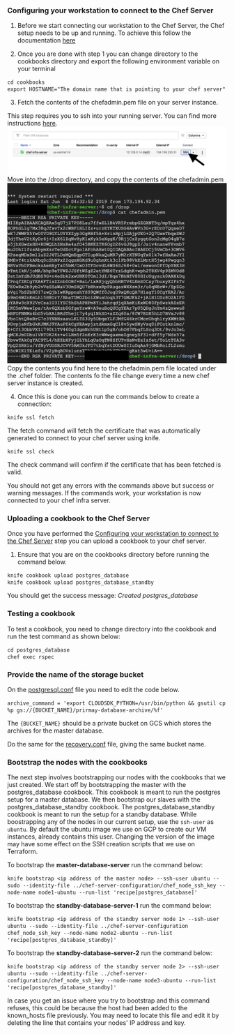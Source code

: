 ### Configuring your workstation to connect to the Chef Server

1. Before we start connecting our workstation to the Chef Server, the Chef setup needs to be up and running. To achieve this follow the documentation [here](../chef-server-configuration/README.MD)

2. Once you are done with step 1 you can change directory to the cookbooks directory and export the following environment variable on your terminal

```
cd cookbooks
export HOSTNAME="The domain name that is pointing to your chef server"
```

3. Fetch the contents of the chefadmin.pem file on your server instance.

This step requires you to ssh into your running server. You can find more instructions [here](https://cloud.google.com/compute/docs/instances/connecting-to-instance).
![SSH-into-instance](../docs/images/ssh-into-instance.png)
Move into the /drop directory, and copy the contents of the chefadmin.pem
![Get-Chefadmine-PEM-file](../docs/images/get-chefadmin-pem-file.png)
Copy the contents you find here to the chefadmin.pem file located under the .chef folder.
The contents fo the file change every time a new chef server instance is created.

4. Once this is done you can run the commands below to create a connection:

```
knife ssl fetch
```
The fetch command will fetch the certificate that was automatically generated to connect to your chef server using knife.

```
knife ssl check
```
The check command will confirm if the certificate that has been fetched is valid.

You should not get any errors with the commands above but success or warning messages.
If the commands work, your workstation is now connected to your chef infra server.

### Uploading a cookbook to the Chef Server

Once you have performed the [Configuring your workstation to connect to the Chef Server](#configuring-your-workstation-to-connect-to-the-Chef-Server) step you can upload a cookbook to your chef server.

1. Ensure that you are on the cookbooks directory before running the command below.

```
knife cookbook upload postgres_database
knife cookbook upload postgres_database_standby
```
You should get the success message: *Created postgres_database*

### Testing a cookbook

To test a cookbook, you need to change directory into the cookbook and run the test command as shown below:

```
cd postgres_database
chef exec rspec
```

### Provide the name of the storage bucket

On the [postgresql.conf](postgres_database/files/postgresql.conf) file you need to edit the code below.

```
archive_command = 'export CLOUDSDK_PYTHON=/usr/bin/python && gsutil cp %p gs://{BUCKET_NAME}/prirmay-database-archive/%f'	
```

The `{BUCKET_NAME}` should be a private bucket on GCS which stores the archives for the master database.

Do the same for the [recovery.conf](postgres_database_standby/files/recovery.conf) file, giving the same bucket name.

### Bootstrap the nodes with the cookbooks

The next step involves bootstrapping our nodes with the cookbooks that we just created. We start off by bootstrapping the master with the postgres_database cookbook. This cookbook is meant to run the postgres setup for a master database. We then bootstrap our slaves with the postgres_database_standby cookbook. The postgres_database_standby cookbook is meant to run the setup for a standby database. While boostrapping any of the nodes in our current setup, use the `ssh-user` as `ubuntu`. By default the ubuntu image we use on GCP to create our VM instances, already contains this user. Changing the version of the image may have some effect on the SSH creation scripts that we use on Terraform.

To bootstrap the **master-database-server** run the command below:

```
knife bootstrap <ip address of the master node> --ssh-user ubuntu --sudo --identity-file ../chef-server-configuration/chef_node_ssh_key --node-name node1-ubuntu --run-list 'recipe[postgres_database]'
```

To bootstrap the **standby-database-server-1** run the command below:
```
knife bootstrap <ip address of the standby server node 1> --ssh-user ubuntu --sudo --identity-file ../chef-server-configuration chef_node_ssh_key --node-name node2-ubuntu --run-list 'recipe[postgres_database_standby]'
```

To bootstrap the **standby-database-server-2** run the command below:
```
knife bootstrap <ip address of the standby server node 2> --ssh-user ubuntu --sudo --identity-file ../chef-server-configuration/chef_node_ssh_key --node-name node3-ubuntu --run-list 'recipe[postgres_database_standby]'
```

In case you get an issue where you try to bootstrap and this command refuses, this could be because the host had been added to the known_hosts file previously. You may need to locate this file and edit it by deleting the line that contains your nodes' IP address and key.